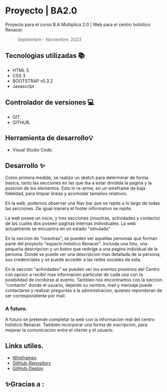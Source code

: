 # Proyecto | BA2.0
Proyecto para el curso B.A Multiplica 2.0 | Web para el centro holistico Renacer.
 > Septiembre - Noviembre. 2023
## Tecnologias utilizadas 📚
- HTML 5
- CSS 3
- BOOTSTRAP v5.3.2
- Javascript
## Controlador de versiones 💻
- GIT.
- GITHUB.
## Herramienta de desarrollo💡
- Visual Studio Code.
  
## Desarrollo ✨
Como primera medida, se realizo un sketch para determinar de forma basica, tanto las secciones en las que iba a estar dividida la pagina y la posicion de los elementos. Esto lo re-arme, en un wireframe de baja fidelidad, para limpiar lineas y acomodar tamaños relativos.

En la web, podemos observar una Nav bar que se repite a lo largo de todas las secciones. De igual manera el footer informativo se repite.

La web posee un inicio, y tres secciones (nosotras, actividades y contacto) de las cuales dos poseen paginas internas individuales. La web actualmente se encuantra en un estado "simulado" 

En la seccion de "nosotras", se pueden ver aquellas personas que forman parte del proyecto "espacio holistico Renacer". Incluida una foto, una pequeña descripcion y un boton que redirige a una pagina individual de la persona. Donde se puede ver una descripcion mas detallada de la persona, sus credenciales y se puede acceder a las redes sociales de esta.

En la sección "actividades" se pueden ver los eventos proximos del Centro con opcion a recibir mas información particular de cada una con la posibilidad de incribirse al evento. Tambien nos encontramos con la seccion "contacto" donde el usuario, dejando su nombre, mail y mensaje puede contactarse y realizar preguntas a la administracion, quienes reponderan de ser correspondiente por mail. 

### A futuro.
A futuro se pretende completar la web con la informacion real del centro holistcio Renacer. Tambien incorporar una forma de inscripcion, para mejorar la comunicacion entre el cliente y el usuario.

## Links utiles.
- [Wireframes]
- [GitHub-Repository]
- [GitHub-Deploy]

## ✨Gracias a :


[//]: # (Links utilizados)

   [Wireframes]: <https://www.figma.com/proto/OeXvkX0az5wMUEAXGZrB3o/Centro-holistico-RENACER?type=design&node-id=164-88&t=SPQnOQE4njCElcMp-1&scaling=min-zoom&page-id=147%3A54&mode=design>
   [GitHub-Repository]: <https://github.com/Solmedranom/BA2.0>
   [GitHub-Deploy]: <https://solmedranom.github.io/BA2.0/>
